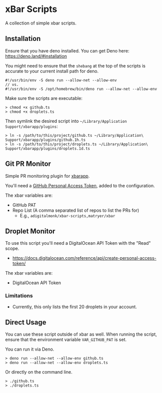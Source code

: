 # xBar Scripts

A collection of simple xbar scripts.

## Installation

Ensure that you have deno installed. You can get Deno here:
<https://deno.land/#installation>

You might need to ensure that the `shebang` at the top of the scripts is
accurate to your current install path for deno.

```
#!/usr/bin/env -S deno run --allow-net --allow-env
// vs.
#!/usr/bin/env -S /opt/homebrew/bin/deno run --allow-net --allow-env
```

Make sure the scripts are executable:

```
> chmod +x github.ts
> chmod +x droplets.ts
```

Then symlink the desired script into
`~/Library/Application Support/xbarapp/plugins`:

```
> ln -s /path/to/this/project/github.ts ~/Library/Application\ Support/xbarapp/plugins/github.1h.ts
> ln -s /path/to/this/project/droplets.ts ~/Library/Application\ Support/xbarapp/plugins/droplets.1d.ts
```

## Git PR Monitor

Simple PR monitoring plugin for [xbarapp](https://xbarapp.com).

You'll need a
[GitHub Personal Access Token](https://docs.github.com/en/authentication/keeping-your-account-and-data-secure/creating-a-personal-access-token),
added to the configuration.

The xbar variables are:

- GitHub PAT
- Repo List (A comma separated list of repos to list the PRs for)
  - E.g., `adigitalmonk/xbar-scripts,matryer/xbar`

## Droplet Monitor

To use this script you'll need a DigitalOcean API Token with the "Read" scope.

- <https://docs.digitalocean.com/reference/api/create-personal-access-token/>

The xbar variables are:

- DigitalOcean API Token

### Limitations

- Currently, this only lists the first 20 droplets in your account.

## Direct Usage

You can use these script outside of xbar as well. When running the script,
ensure that the environment variable `VAR_GITHUB_PAT` is set.

You can run it via Deno.

```
> deno run --allow-net --allow-env github.ts
> deno run --allow-net --allow-env droplets.ts
```

Or directly on the command line.

```
> ./github.ts
> ./droplets.ts
```
